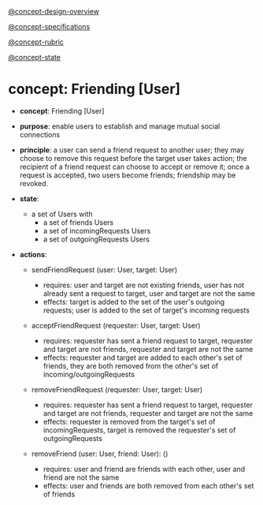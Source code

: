 [@concept-design-overview](../../background/concept-design-overview.md)

[@concept-specifications](../../background/concept-specifications.md)

[@concept-rubric](../../background/detailed/concept-rubric.md)

[@concept-state](../../background/detailed/concept-state.md)

# concept: Friending \[User]

*   **concept**: Friending \[User]

*   **purpose**: enable users to establish and manage mutual social connections

*   **principle**: a user can send a friend request to another user; they may choose to remove this request before the target user takes action; the recipient of a friend request can choose to accept or remove it; once a request is accepted, two users become friends; friendship may be revoked.

*   **state**:
    *   a set of Users with
        *   a set of friends Users
        *   a set of incomingRequests Users
        *   a set of outgoingRequests Users

*   **actions**:
    *   sendFriendRequest (user: User, target: User)
        *   requires: user and target are not existing friends, user has not already sent a request to target, user and target are not the same
        *   effects: target is added to the set of the user's outgoing requests; user is added to the set of target's incoming requests

    *   acceptFriendRequest (requester: User, target: User)
        *   requires: requester has sent a friend request to target, requester and target are not friends, requester and target are not the same
        *   effects: requester and target are added to each other's set of friends, they are both removed from the other's set of incoming/outgoingRequests

    *   removeFriendRequest (requester: User, target: User)
        *   requires: requester has sent a friend request to target, requester and target are not friends, requester and target are not the same
        *   effects: requester is removed from the target's set of incomingRequests, target is removed the requester's set of outgoingRequests

    *   removeFriend (user: User, friend: User): ()
        *   requires: user and friend are friends with each other, user and friend are not the same
        *   effects: user and friends are both removed from each other's set of friends